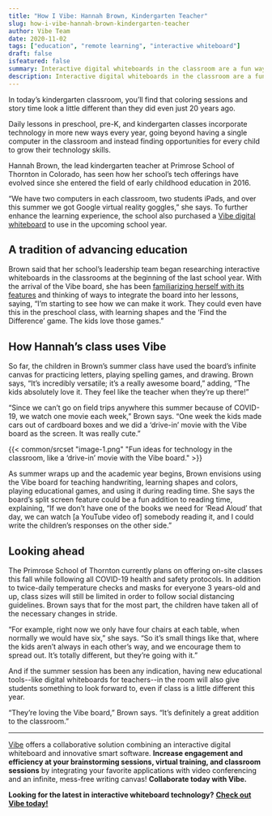 ```yaml
---
title: "How I Vibe: Hannah Brown, Kindergarten Teacher"
slug: how-i-vibe-hannah-brown-kindergarten-teacher
author: Vibe Team
date: 2020-11-02
tags: ["education", "remote learning", "interactive whiteboard"]
draft: false
isfeatured: false
summary: Interactive digital whiteboards in the classroom are a fun way to bring STEM to students. If you're interested in a digital whiteboard for teachers, see some of Hannah B's ideas for using technology in the classroom.
description: Interactive digital whiteboards in the classroom are a fun way to bring STEM to students. If you're interested in a digital whiteboard for teachers, see some of Hannah B's ideas for using technology in the classroom.
---
```




In today’s kindergarten classroom, you’ll find that coloring sessions and story time look a little different than they did even just 20 years ago.

Daily lessons in preschool, pre-K, and kindergarten classes incorporate technology in more new ways every year, going beyond having a single computer in the classroom and instead finding opportunities for every child to grow their technology skills.

Hannah Brown, the lead kindergarten teacher at Primrose School of Thornton in Colorado, has seen how her school’s tech offerings have evolved since she entered the field of early childhood education in 2016.

“We have two computers in each classroom, two students iPads, and over this summer we got Google virtual reality goggles,” she says. To further enhance the learning experience, the school also purchased a [Vibe digital whiteboard](https://vibe.us/lp/scenario-education/) to use in the upcoming school year.


## A tradition of advancing education

Brown said that her school’s leadership team began researching interactive whiteboards in the classrooms at the beginning of the last school year. With the arrival of the Vibe board, she has been [familiarizing herself with its features](https://vibe.us/faqs-for-teachers-and-educators/) and thinking of ways to integrate the board into her lessons, saying, “I’m starting to see how we can make it work. They could even have this in the preschool class, with learning shapes and the ‘Find the Difference’ game. The kids love those games.”


## How Hannah’s class uses Vibe

So far, the children in Brown’s summer class have used the board’s infinite canvas for practicing letters, playing spelling games, and drawing. Brown says, “It’s incredibly versatile; it’s a really awesome board,” adding, “The kids absolutely love it. They feel like the teacher when they’re up there!”

“Since we can’t go on field trips anywhere this summer because of COVID-19, we watch one movie each week,” Brown says. “One week the kids made cars out of cardboard boxes and we did a ‘drive-in’ movie with the Vibe board as the screen. It was really cute.”


{{< common/srcset "image-1.png" "Fun ideas for technology in the classroom, like a ‘drive-in’ movie with the Vibe board." >}}



As summer wraps up and the academic year begins, Brown envisions using the Vibe board for teaching handwriting, learning shapes and colors, playing educational games, and using it during reading time. She says the board’s split screen feature could be a fun addition to reading time, explaining, “If we don’t have one of the books we need for ‘Read Aloud’ that day, we can watch [a YouTube video of] somebody reading it, and I could write the children’s responses on the other side.”


## Looking ahead

The Primrose School of Thornton currently plans on offering on-site classes this fall while following all COVID-19 health and safety protocols. In addition to twice-daily temperature checks and masks for everyone 3 years-old and up, class sizes will still be limited in order to follow social distancing guidelines. Brown says that for the most part, the children have taken all of the necessary changes in stride.

“For example, right now we only have four chairs at each table, when normally we would have six,” she says. “So it’s small things like that, where the kids aren’t always in each other’s way, and we encourage them to spread out. It’s totally different, but they’re going with it.”

And if the summer session has been any indication, having new educational tools--like digital whiteboards for teachers--in the room will also give students something to look forward to, even if class is a little different this year.

“They’re loving the Vibe board,” Brown says. “It’s definitely a great addition to the classroom.”



----------

[Vibe](https://vibe.us/) offers a collaborative solution combining an interactive digital whiteboard and innovative smart software. **Increase engagement and efficiency at your brainstorming sessions, virtual training, and classroom sessions** by integrating your favorite applications with video conferencing and an infinite, mess-free writing canvas! **Collaborate today with Vibe.**

**Looking for the latest in interactive whiteboard technology?** [**Check out Vibe today!**](https://vibe.us/order/)
